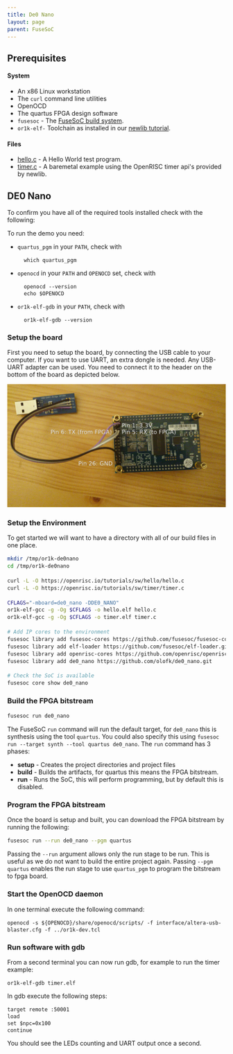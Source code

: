 ```yaml
---
title: De0 Nano
layout: page
parent: FuseSoC
---
```


## Prerequisites

#### System

 * An x86 Linux workstation
 * The `curl` command line utilities
 * OpenOCD
 * The quartus FPGA design software
 * `fusesoc` - The [FuseSoC build system](../fusesoc.html).
 * `or1k-elf-` Toolchain as installed in our [newlib tutorial](../../toolchains/newlib.html).

#### Files

 * [hello.c](../../../resource/de0_nano/sw/hello/hello.c) - A Hello World test program.
 * [timer.c](../../../resource/de0_nano/sw/timer/timer.c) - A baremetal example using the OpenRISC timer api's provided by newlib.

## DE0 Nano

To confirm you have all of the required tools installed check with the following:

To run the demo you need:

* `quartus_pgm` in your `PATH`, check with

        which quartus_pgm

* `openocd` in your `PATH` and `OPENOCD` set, check with

        openocd --version
        echo $OPENOCD

* `or1k-elf-gdb` in your `PATH`, check with

        or1k-elf-gdb --version

### Setup the board

First you need to setup the board, by connecting the USB cable to your
computer. If you want to use UART, an extra dongle is needed. Any
USB-UART adapter can be used. You need to connect it to the header on
the bottom of the board as depicted below.

![uart](../../../resource/images/uart.png "Connect UART to board")

### Setup the Environment

To get started we will want to have a directory with all
of our build files in one place.

```bash
mkdir /tmp/or1k-de0nano
cd /tmp/or1k-de0nano

curl -L -O https://openrisc.io/tutorials/sw/hello/hello.c
curl -L -O https://openrisc.io/tutorials/sw/timer/timer.c

CFLAGS="-mboard=de0_nano -DDE0_NANO"
or1k-elf-gcc -g -Og $CFLAGS -o hello.elf hello.c
or1k-elf-gcc -g -Og $CFLAGS -o timer.elf timer.c

# Add IP cores to the environment
fusesoc library add fusesoc-cores https://github.com/fusesoc/fusesoc-cores
fusesoc library add elf-loader https://github.com/fusesoc/elf-loader.git
fusesoc library add openrisc-cores https://github.com/openrisc/openrisc-cores
fusesoc library add de0_nano https://github.com/olofk/de0_nano.git

# Check the SoC is available
fusesoc core show de0_nano
```

### Build the FPGA bitstream

```bash
fusesoc run de0_nano
```

The FuseSoC `run` command will run the default target, for `de0_nano` this is
synthesis using the tool `quartus`.  You could also specify this using `fusesoc
run --target synth --tool quartus de0_nano`.  The `run` command has 3 phases:

  * **setup** - Creates the project directories and project files
  * **build** - Builds the artifacts, for quartus this means the FPGA bitstream.
  * **run** - Runs the SoC, this will perform programming, but by default this is disabled.

### Program the FPGA bitstream

Once the board is setup and built, you can download the FPGA bitstream by
running the following:

```bash
fusesoc run --run de0_nano --pgm quartus
```

Passing the `--run` argument allows only the run stage to be run. This is useful
as we do not want to build the entire project again.  Passing `--pgm quartus`
enables the run stage to use `quartus_pgm` to program the bitstream to fpga
board.

### Start the OpenOCD daemon

In one terminal execute the following command:

	openocd -s ${OPENOCD}/share/openocd/scripts/ -f interface/altera-usb-blaster.cfg -f ../or1k-dev.tcl

### Run software with gdb

From a second terminal you can now run gdb, for example to run the
timer example:

	or1k-elf-gdb timer.elf

In gdb execute the following steps:

	target remote :50001
	load
	set $npc=0x100
	continue

You should see the LEDs counting and UART output once a second.
